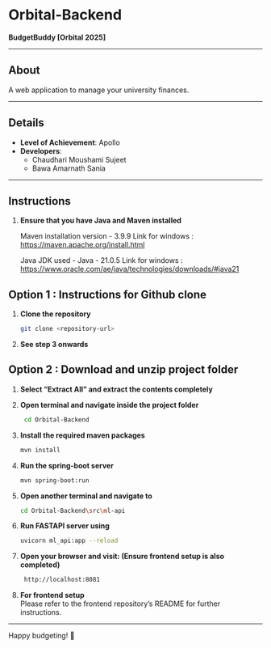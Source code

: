 # Orbital-Backend

**BudgetBuddy [Orbital 2025]**

---

## About
A web application to manage your university finances.

---

## Details
- **Level of Achievement**: Apollo  
- **Developers**:  
  - Chaudhari Moushami Sujeet  
  - Bawa Amarnath Sania  

---

## Instructions

1. **Ensure that you have Java and Maven installed** 

    Maven installation version - 3.9.9
    Link for windows : https://maven.apache.org/install.html

    Java JDK used - Java - 21.0.5
    Link for windows : https://www.oracle.com/ae/java/technologies/downloads/#java21

## Option 1 :  Instructions for Github clone

1. **Clone the repository**  
    ```bash
    git clone <repository-url>
    ```
2. **See step 3 onwards**

## Option 2 :  Download and unzip project folder

1. **Select “Extract All” and extract the contents completely**
   
2. **Open terminal and navigate inside the project folder**
   ```bash
    cd Orbital-Backend
    ```
3. **Install the required maven packages**  
    ```bash
    mvn install
    ```

4. **Run the spring-boot server**  
    ```bash
    mvn spring-boot:run
    ```
5. **Open another terminal and navigate to** 
     ```bash
    cd Orbital-Backend\src\ml-api
    ```
6. **Run FASTAPI server using**
    ```bash
    uvicorn ml_api:app --reload
    ```
7. **Open your browser and visit:  (Ensure frontend setup is also completed)**
   ```bash
    http://localhost:8081
    ``` 
     
8. **For frontend setup**  
   Please refer to the frontend repository’s README for further instructions.

---

Happy budgeting! 🎉
